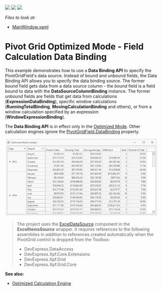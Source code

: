 <!-- default badges list -->
![](https://img.shields.io/endpoint?url=https://codecentral.devexpress.com/api/v1/VersionRange/215311843/21.1.5%2B)
[![](https://img.shields.io/badge/Open_in_DevExpress_Support_Center-FF7200?style=flat-square&logo=DevExpress&logoColor=white)](https://supportcenter.devexpress.com/ticket/details/T827757)
[![](https://img.shields.io/badge/📖_How_to_use_DevExpress_Examples-e9f6fc?style=flat-square)](https://docs.devexpress.com/GeneralInformation/403183)
<!-- default badges end -->
<!-- default file list -->
*Files to look at*:
* [MainWindow.xaml](./CS/PivotGridOptimizedModeExample/MainWindow.xaml)
<!-- default file list end -->

# Pivot Grid Optimized Mode - Field Calculation Data Binding

This example demonstrates how to use a **Data Binding API** to specify the PivotGridField's data source. Instead of bound and unbound fields, the Data Binding API allows you to specify the data binding source. The former _bound_ field gets data from a data source column - the  _bound_ field is a field bound to data with the  **DataSourceColumnBinding** instance. The former _unbound_ fields are fields that get data from calculations (**ExpressionDataBinding**), specific window calculations (**RunningTotalBinding**, **MovingCalculationBinding** and others), or from a window calculation specified by an expression (**WindowExpressionBinding**).

The **Data Binding API** is in effect only in the [Optimized Mode](https://docs.devexpress.com/CoreLibraries/DevExpress.XtraPivotGrid.PivotDataProcessingEngine). Other calculation engines ignore the [PivotGridField.DataBinding](http://docs.devexpress.devx/WPF/DevExpress.Xpf.PivotGrid.PivotGridField.DataBinding) property.

![](/images/screenshot.png)

> The project uses the [ExcelDataSource](https://docs.devexpress.com/CoreLibraries/DevExpress.DataAccess.Excel.ExcelDataSource) component in the **ExcelItemsSource** wrapper. It requires references to the following assemblies in addition to references created automatically when the PivotGrid control is dropped from the Toolbox:
> * DevExpress.DataAccess
> * DevExpress.Xpf.Core.Extensions
> * DevExpress.Xpf.Grid
> * DevExpress.Xpf.Grid.Core

**See also:**

* [Optimized Calculation Engine](https://docs.devexpress.com/CoreLibraries/401367)
